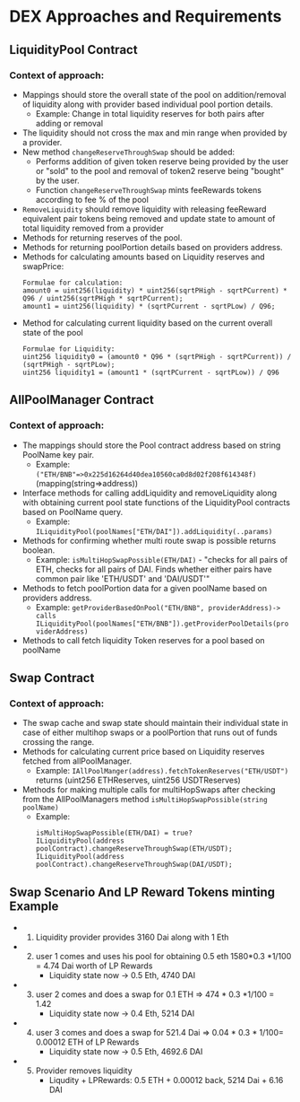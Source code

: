 # DEX Approaches and Requirements

## LiquidityPool Contract

### Context of approach:
- Mappings should store the overall state of the pool on addition/removal of liquidity along with provider based individual pool portion details.
  - Example: Change in total liquidity reserves for both pairs after adding or removal
- The liquidity should not cross the max and min range when provided by a provider.
- New method `changeReserveThroughSwap` should be added:
  - Performs addition of given token reserve being provided by the user or "sold" to the pool and removal of token2 reserve being "bought" by the user.
  - Function `changeReserveThroughSwap` mints feeRewards tokens according to fee % of the pool
- `RemoveLiquidity` should remove liquidity with releasing feeReward equivalent pair tokens being removed and update state to amount of total liquidity removed from a provider
- Methods for returning reserves of the pool.
- Methods for returning poolPortion details based on providers address.
- Methods for calculating amounts based on Liquidity reserves and swapPrice:
  ```
  Formulae for calculation:
  amount0 = uint256(liquidity) * uint256(sqrtPHigh - sqrtPCurrent) * Q96 / uint256(sqrtPHigh * sqrtPCurrent);
  amount1 = uint256(liquidity) * (sqrtPCurrent - sqrtPLow) / Q96;
  ```
- Method for calculating current liquidity based on the current overall state of the pool
  ```
  Formulae for Liquidity:
  uint256 liquidity0 = (amount0 * Q96 * (sqrtPHigh - sqrtPCurrent)) / (sqrtPHigh - sqrtPLow);
  uint256 liquidity1 = (amount1 * (sqrtPCurrent - sqrtPLow)) / Q96
  ```

## AllPoolManager Contract

### Context of approach:
- The mappings should store the Pool contract address based on string PoolName key pair.
  - Example: `("ETH/BNB"=>0x225d16264d40dea10560ca0d8d02f208f614348f)` (mapping(string=>address))
- Interface methods for calling addLiquidity and removeLiquidity along with obtaining current pool state functions of the LiquidityPool contracts based on PoolName query.
  - Example: `ILiquidityPool(poolNames["ETH/DAI"]).addLiquidity(..params)`
- Methods for confirming whether multi route swap is possible returns boolean.
  - Example: `isMultiHopSwapPossible(ETH/DAI)` - "checks for all pairs of ETH, checks for all pairs of DAI. Finds whether either pairs have common pair like 'ETH/USDT' and 'DAI/USDT'"
- Methods to fetch poolPortion data for a given poolName based on providers address.
  - Example: `getProviderBasedOnPool("ETH/BNB", providerAddress)-> calls ILiquidityPool(poolNames["ETH/BNB"]).getProviderPoolDetails(providerAddress)`
- Methods to call fetch liquidity Token reserves for a pool based on poolName

## Swap Contract

### Context of approach:
- The swap cache and swap state should maintain their individual state in case of either multihop swaps or a poolPortion that runs out of funds crossing the range.
- Methods for calculating current price based on Liquidity reserves fetched from allPoolManager.
  - Example: `IAllPoolManger(address).fetchTokenReserves("ETH/USDT")` returns (uint256 ETHReserves, uint256 USDTReserves)
- Methods for making multiple calls for multiHopSwaps after checking from the AllPoolManagers method `isMultiHopSwapPossible(string poolName)`
  - Example:
    ```
    isMultiHopSwapPossible(ETH/DAI) = true?
    ILiquidityPool(address poolContract).changeReserveThroughSwap(ETH/USDT);
    ILiquidityPool(address poolContract).changeReserveThroughSwap(DAI/USDT);
    ```

## Swap Scenario And LP Reward Tokens minting  Example
- 1. Liquidity provider provides 3160 Dai along with 1 Eth

- 2. user 1 comes and uses his pool for obtaining 0.5 eth 1580*0.3 *1/100 = 4.74 Dai worth of LP Rewards
       - Liquidity state now -> 0.5 Eth, 4740 DAI

- 3. user 2 comes and does a swap for 0.1 ETH  => 474 * 0.3 *1/100 = 1.42
       - Liquidity state now -> 0.4 Eth, 5214 DAI

- 4. user 3 comes and does a swap for 521.4 Dai  => 0.04 * 0.3 * 1/100= 0.00012 ETH of LP Rewards
       - Liquidity state now -> 0.5 Eth, 4692.6 DAI 

- 5. Provider removes liquidity
       - Liqudity + LPRewards: 0.5 ETH + 0.00012 back, 5214 Dai + 6.16 DAI
